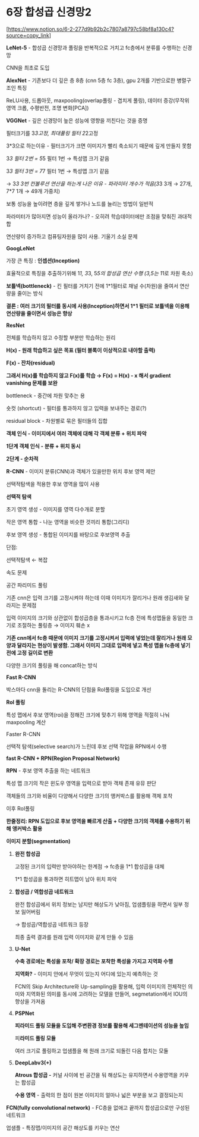 # 6장 합성곱 신경망2
[https://www.notion.so/6-2-277d9b92b2c7807a8797c58bf8a130c4?source=copy_link]

**LeNet-5** - 합성곱 신경망과 풀링을 반복적으로 거치고 fc층에서 분류를 수행하는 신경망

CNN을 최초로 도입

**AlexNet** - 기존보다 더 깊은 층 8층 (cnn 5층 fc 3층), gpu 2개를 기반으로한 병렬구조인 특징

ReLU사용, 드롭아웃, maxpooling(overlap풀링 - 겹치게 풀링), 데이터 증강(무작위 영역 크롭, 수평반전, 조명 변화[PCA])

**VGGNet** - 깊은 신경망이 높은 성능에 영향을 끼친다는 것을 증명

필터크기를 3*3고정, 최대풀링 필터 2*2고정

3*3으로 하는이유 - 필터크기가 크면 이미지가 빨리 축소되기 때문에 깊게 만들지 못함

3*3 필터 2번 = 5*5 필터 1번 → 특성맵 크기 같음

3*3 필터 3번 = 7*7 필터 1번 → 특성맵 크기 같음

→ 3*3 3번 컨볼루션 연산을 하는게 나은 이유 - 파라미터 개수가 적음(3*3 3개 → 27개, 7*7 1개 → 49개 가중치)

보통 성능을 높이려면 층을 깊게 쌓거나 노드를 늘리는 방법이 일반적

파라미터가 많아지면 성능이 올라가나? - 오히려 학습데이터에만 조점을 맞춰진 과대적합

연산량이 증가하고 컴퓨팅자원을 많이 사용. 기울기 소실 문제

**GoogLeNet**

가장 큰 특징 : **인셉션(Inception)**

효율적으로 특징을 추출하기위해 1*1, 3*3, 5*5의 합성곱 연산 수행 (3,5는 1*1로 차원 축소)

**보틀넥(bottleneck)** - 킨 필터를 거치기 전에 1*1필터로 채널 수(차원)을 줄여서 연산량을 줄이는 방식

**결론 : 여러 크기의 필터를 동시에 사용(Inception)하면서 1*1 필터로 보틀넥을 이용해 연산량을 줄이면서 성능은 향상**

**ResNet**

전체를 학습하지 않고 수정할 부분만 학습하는 원리

**H(x) - 원래 학습하고 싶은 목표 (필터 블록이 이상적으로 내야할 출력)**

**F(x) - 잔차(residual)**

**그래서 H(x)를 학습하지 않고 F(x)를 학습 → F(x) = H(x) - x 해서 gradient vanishing 문제를 보완**

bottleneck - 중간에 차원 맞추는 용

숏컷 (shortcut) - 필터를 통과하지 않고 입력을 보내주는 경로(?)

residual block - 차원별로 묶은 필터들의 집합

**객체 인식 - 이미지에서 여러 객체에 대해 각 객체 분류 + 위치 파악**

**1단계 객체 인식 - 분류 + 위치 동시**

**2단계 - 순차적**

**R-CNN** - 이미지 분류(CNN)과 객체가 있을만한 위치 후보 영역 제안

선택적탐색을 적용한 후보 영역을 많이 사용

**선택적 탐색** 

초기 영역 생성 - 이미지를 영역 다수개로 분할

작은 영역 통합 - 나눈 영역을 비슷한 것끼리 통합(그리디)

후보 영역 생성 - 통합된 이미지를 바탕으로 후보영역 추출

단점:

선택적탐색 ← 복잡

속도 문제

공간 파리미드 풀링

기존 cnn은 입력 크기를 고정시켜야 하는데 이때 이미지가 잘리거나 원래 생김새와 달라지는 문제점

입력 이미지의 크기와 상관없이 합성곱층을 통과시키고 fc층 전에 특성맵들을 동일한 크기로 조절하는 풀링층 → 이미지 훼손 x

**기존 cnn에서 fc층 때문에 이미지 크기를 고정시켜서 입력에 넣었는데 잘리거나 원래 모양과 달라지는 현상이 발생함.  그래서 이미지 그대로 입력에 넣고 특성 맵을 fc층에 넣기전에 고정 길이로 변환**

다양한 크기의 풀링을 해 concat하는 방식

**Fast R-CNN**

박스마다 cnn을 돌리는 R-CNN의 단점을 RoI풀링을 도입으로 개선

**RoI 풀링**

특성 맵에서 후보 영역(roi)을 정해진 크기에 맞추기 위해 영역을 적절히 나눠 maxpooling 계산

Faster R-CNN 

선택적 탐색(selective search)가 느린데 후보 선택 작업을 RPN에서 수행

**fast R-CNN + RPN(Region Proposal Network)**

**RPN** - 후보  영역 추출을 하는 네트워크

특성 맵 크기의 작은 윈도우 영역을 입력으로 받아 객채 존재 유뮤 판단

객체들의 크기와 비율이 다양해서 다양한 크기의 앵커박스를 활용해 객체 포착

이후 RoI풀링

**한줄정리: RPN 도입으로 후보 영역을 빠르게 산출 + 다양한 크기의 객체를 수용하기 위해 앵커박스 활용**

**이미지 분할(segmentation)**

1. **완전 합성곱**
    
    고정된 크기의 입력만 받아야하는 한계점 → fc층을 1*1 합성곱을 대체
    
    1*1 합성곱을 통과하면 히트맵이 남아 위치 파악
    
2. **합성곱 / 역합성곱 네트워크**
    
    완전 합성곱에서 위치 정보는 남지만 해상도가 낮아짐, 업샘플링을 하면서 일부 정보 잃어버림
    
    → 합성곱/역합성곱 네트워크 등장
    
    최종 출력 결과를 원래 입력 이미지와 같게 만들 수 있음
    
3. **U-Net**
    
    **수축 경로에는 특성을 포착/ 확장 경로는 포착한 특성을 가지고 지역화 수행**
    
    **지역화?** - 이미지 안에서 무엇이 있는지 어디에 있는지 예측하는 것
    
    FCN의 Skip Architecture와 Up-sampling을 활용해, 입력 이미지의 전체적인 의미와 지역화된 의미를 동시에 고려하는 모델을 만들어, segmetation에서 IOU의 향상을 가져옴
    
4. **PSPNet**
    
    **피라미드 풀링 모듈을 도입해 주변환경 정보를 활용해 세그멘테이션의 성능을 높임**
    
    피**라미드 풀링 모듈**
    
    여러 크기로 풀링하고 업샘플을 해 원래 크기로 되돌린 다음 합치는 모듈
    
5. **DeepLabv3(+)**
    
    **Atrous 합성곱 -** 커널 사이에 빈 공간을 둬 해상도는 유지하면서 수용영역을 키우는 합성곱
    
    **수용 영역** - 출력의 한 점이 원본 이미지의 얼마나 넓은 부분을 보고 결정되는지
    

**FCN(fully convolutional network)** - FC층을 없애고 끝까지 합성곱으로만 구성된 네트워크

업샘플 - 특징맵/이미지의 공간 해상도를 키우는 연산
